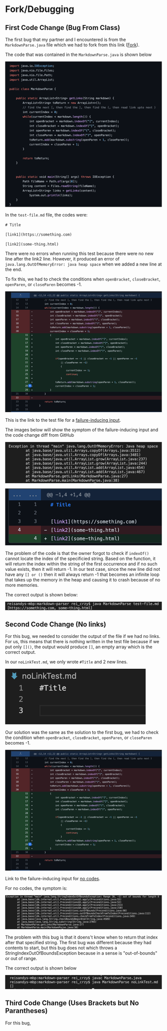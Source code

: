 # **Fork/Debugging**

## First Code Change (Bug From Class)
The first bug that my partner and I encountered is from the `MarkdownParse.java` file which we had to fork from this link ([Fork](https://github.com/nidhidhamnani/markdown-parser)).

The code that was contained in the `MarkdownParse.java` is shown below

![MarkdownParse](MarkdownParse.png)

In the `test-file.md` file, the codes were:

`# Title`

`[link1](https://something.com)`

`[link2](some-thing.html)`

There were no errors when running this test because there were no new line after the link2 line. However, it produced an error of `java.lang.OutOfMemoryError: java heap space` when we added a new line at the end.

To fix this, we had to check the conditions when `openBracket`, `closeBracket`, `openParen`, or `closeParen` becomes -1. 

![bugOne](bugOne.png)

This is the link to the test file for a [failure-inducing input](https://github.com/reisandylamdjani/markdown-parser/commit/a73dc1a6a4d4a726d537f47108eb94ed8856d288).

The images below will show the symptom of the failure-inducing input and the code change diff from GitHub

![bugOneOutput](butOneOutput.png)

![bugOneCommit](bugOneCommit.png)

The problem of the code is that the owner forgot to check if `indexOf()` cannot locate the index of the specificied string. Based on the function, it will return the index within the string of the first occurrence and if no such value exists, then it will return -1. In our test case, since the new line did not have any `[] or ()` then it will always return -1 that becomes an infinite loop that takes up the memory in the heap and causing it to crash because of no more memories. 

The correct output is shown below:

![corrOne](corrOne.png)

## Second Code Change (No links)
For this bug, we needed to consider the output of the file if we had no links. For us, this means that there is nothing written in the test file because if we put only `[]()`, the output would produce `[]`, an empty array which is the correct output.

In our `noLinkTest.md`, we only wrote `#Title` and 2 new lines.

![noCode](noCode.png)

Our solution was the same as the solution to the first bug, we had to check the condition when `openBracket`, `closeBracket`, `openParen`, or `closeParen` becomes -1. 

![bugOne](bugOne.png)

Link to the failure-inducing input for [no codes](https://github.com/reisandylamdjani/markdown-parser/commit/f98f5220ed80a81c06d8c31c5d55875322b75e6e).

For no codes, the symptom is:

![noCodeOutput](noCodeOutput.png)

The problem with this bug is that it doens't know when to return that index after that specified string. The first bug was different because they had contents to start, but this bug does not which throws a StringIndexOutOfBoundsException because in a sense is "out-of-bounds" or out of range. 

The correct output is shown below

![bugTwoOutput](bugTwoOutput.png)

## Third Code Change (Uses Brackets but No Parantheses)
For this bug, 
